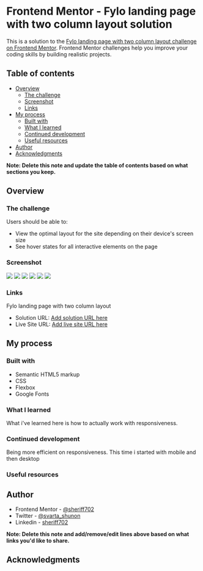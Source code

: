 # Frontend Mentor - Fylo landing page with two column layout solution

This is a solution to the [Fylo landing page with two column layout challenge on Frontend Mentor](https://www.frontendmentor.io/challenges/fylo-landing-page-with-two-column-layout-5ca5ef041e82137ec91a50f5). Frontend Mentor challenges help you improve your coding skills by building realistic projects. 

## Table of contents

- [Overview](#overview)
  - [The challenge](#the-challenge)
  - [Screenshot](#screenshot)
  - [Links](#links)
- [My process](#my-process)
  - [Built with](#built-with)
  - [What I learned](#what-i-learned)
  - [Continued development](#continued-development)
  - [Useful resources](#useful-resources)
- [Author](#author)
- [Acknowledgments](#acknowledgments)

**Note: Delete this note and update the table of contents based on what sections you keep.**

## Overview

### The challenge

Users should be able to:

- View the optimal layout for the site depending on their device's screen size
- See hover states for all interactive elements on the page

### Screenshot

![](Desktop-1.png)
![](Desktop-2.png)
![](Desktop-3.png)
![](mobile-1.png)
![](mobile-2.png)
![](mobile-3.png)



### Links
Fylo landing page with two column layout

- Solution URL: [Add solution URL here](https://your-solution-url.com)
- Live Site URL: [Add live site URL here](https://your-live-site-url.com)

## My process

### Built with

- Semantic HTML5 markup
- CSS
- Flexbox
- Google Fonts

### What I learned

What i've learned here is how to actually work with responsiveness. 
### Continued development

Being more efficient on responsiveness. This time i started with mobile and then desktop

### Useful resources



## Author

- Frontend Mentor - [@sheriff702](https://www.frontendmentor.io/profile/Sheriff702)
- Twitter - [@svarta_shunon](https://twitter.com/svarta_shunon)
- Linkedin - [sheriff702](https://www.linkedin.com/in/sheriff702/)


**Note: Delete this note and add/remove/edit lines above based on what links you'd like to share.**

## Acknowledgments

